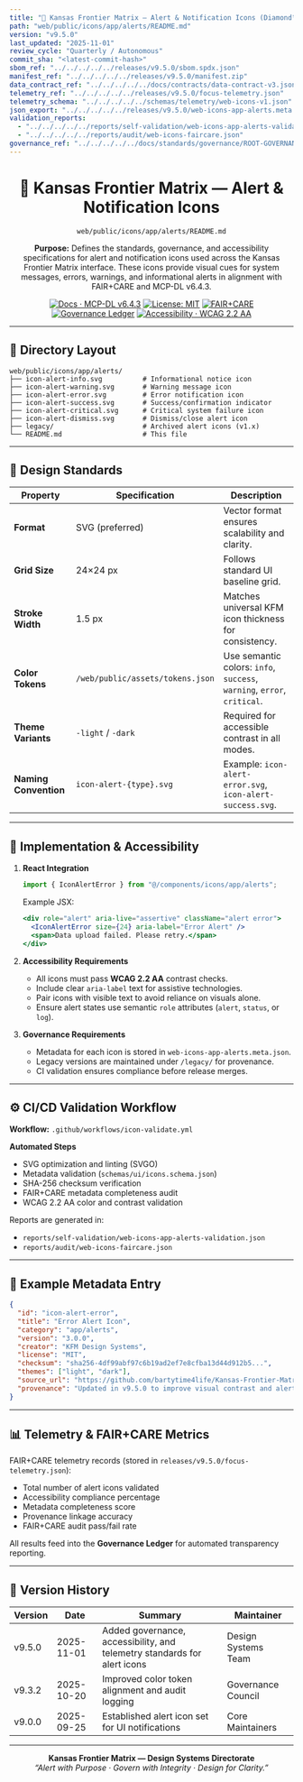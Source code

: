 ```yaml
---
title: "🚨 Kansas Frontier Matrix — Alert & Notification Icons (Diamond⁹ Ω / Crown∞Ω Ultimate Certified)"
path: "web/public/icons/app/alerts/README.md"
version: "v9.5.0"
last_updated: "2025-11-01"
review_cycle: "Quarterly / Autonomous"
commit_sha: "<latest-commit-hash>"
sbom_ref: "../../../../../releases/v9.5.0/sbom.spdx.json"
manifest_ref: "../../../../../releases/v9.5.0/manifest.zip"
data_contract_ref: "../../../../../docs/contracts/data-contract-v3.json"
telemetry_ref: "../../../../../releases/v9.5.0/focus-telemetry.json"
telemetry_schema: "../../../../../schemas/telemetry/web-icons-v1.json"
json_export: "../../../../../releases/v9.5.0/web-icons-app-alerts.meta.json"
validation_reports:
  - "../../../../../reports/self-validation/web-icons-app-alerts-validation.json"
  - "../../../../../reports/audit/web-icons-faircare.json"
governance_ref: "../../../../../docs/standards/governance/ROOT-GOVERNANCE.md"
---
```


<div align="center">

# 🚨 Kansas Frontier Matrix — **Alert & Notification Icons**
`web/public/icons/app/alerts/README.md`

**Purpose:** Defines the standards, governance, and accessibility specifications for alert and notification icons used across the Kansas Frontier Matrix interface. These icons provide visual cues for system messages, errors, warnings, and informational alerts in alignment with FAIR+CARE and MCP-DL v6.4.3.

[![Docs · MCP-DL v6.4.3](https://img.shields.io/badge/Docs-MCP--DL%20v6.4.3-blue)](../../../../../docs/standards/markdown_rules.md)
[![License: MIT](https://img.shields.io/badge/License-MIT-green)](../../../../../LICENSE)
[![FAIR+CARE](https://img.shields.io/badge/FAIR%2BCARE-Compliant-orange)](../../../../../docs/standards/governance/ROOT-GOVERNANCE.md)
[![Governance Ledger](https://img.shields.io/badge/Governance-Ledger-Active-purple)](../../../../../docs/standards/governance/LEDGER.md)
[![Accessibility · WCAG 2.2 AA](https://img.shields.io/badge/Accessibility-WCAG%202.2%20AA-blueviolet)](https://www.w3.org/WAI/WCAG22/)

</div>

---

## 📁 Directory Layout

```
web/public/icons/app/alerts/
├── icon-alert-info.svg          # Informational notice icon
├── icon-alert-warning.svg       # Warning message icon
├── icon-alert-error.svg         # Error notification icon
├── icon-alert-success.svg       # Success/confirmation indicator
├── icon-alert-critical.svg      # Critical system failure icon
├── icon-alert-dismiss.svg       # Dismiss/close alert icon
├── legacy/                      # Archived alert icons (v1.x)
└── README.md                    # This file
```

---

## 🎨 Design Standards

| Property | Specification | Description |
|-----------|----------------|-------------|
| **Format** | SVG (preferred) | Vector format ensures scalability and clarity. |
| **Grid Size** | 24×24 px | Follows standard UI baseline grid. |
| **Stroke Width** | 1.5 px | Matches universal KFM icon thickness for consistency. |
| **Color Tokens** | `/web/public/assets/tokens.json` | Use semantic colors: `info`, `success`, `warning`, `error`, `critical`. |
| **Theme Variants** | `-light` / `-dark` | Required for accessible contrast in all modes. |
| **Naming Convention** | `icon-alert-{type}.svg` | Example: `icon-alert-error.svg`, `icon-alert-success.svg`. |

---

## 🧩 Implementation & Accessibility

1. **React Integration**
   ```js
   import { IconAlertError } from "@/components/icons/app/alerts";
   ```
   Example JSX:
   ```jsx
   <div role="alert" aria-live="assertive" className="alert error">
     <IconAlertError size={24} aria-label="Error Alert" />
     <span>Data upload failed. Please retry.</span>
   </div>
   ```

2. **Accessibility Requirements**
   - All icons must pass **WCAG 2.2 AA** contrast checks.  
   - Include clear `aria-label` text for assistive technologies.  
   - Pair icons with visible text to avoid reliance on visuals alone.  
   - Ensure alert states use semantic `role` attributes (`alert`, `status`, or `log`).  

3. **Governance Requirements**
   - Metadata for each icon is stored in `web-icons-app-alerts.meta.json`.  
   - Legacy versions are maintained under `/legacy/` for provenance.  
   - CI validation ensures compliance before release merges.

---

## ⚙️ CI/CD Validation Workflow

**Workflow:** `.github/workflows/icon-validate.yml`

**Automated Steps**
- SVG optimization and linting (SVGO)  
- Metadata validation (`schemas/ui/icons.schema.json`)  
- SHA-256 checksum verification  
- FAIR+CARE metadata completeness audit  
- WCAG 2.2 AA color and contrast validation  

Reports are generated in:
- `reports/self-validation/web-icons-app-alerts-validation.json`  
- `reports/audit/web-icons-faircare.json`

---

## 🧾 Example Metadata Entry

```json
{
  "id": "icon-alert-error",
  "title": "Error Alert Icon",
  "category": "app/alerts",
  "version": "3.0.0",
  "creator": "KFM Design Systems",
  "license": "MIT",
  "checksum": "sha256-4df99abf97c6b19ad2ef7e8cfba13d44d912b5...",
  "themes": ["light", "dark"],
  "source_url": "https://github.com/bartytime4life/Kansas-Frontier-Matrix",
  "provenance": "Updated in v9.5.0 to improve visual contrast and alert semantics per WCAG 2.2 AA."
}
```

---

## 📊 Telemetry & FAIR+CARE Metrics

FAIR+CARE telemetry records (stored in `releases/v9.5.0/focus-telemetry.json`):
- Total number of alert icons validated  
- Accessibility compliance percentage  
- Metadata completeness score  
- Provenance linkage accuracy  
- FAIR+CARE audit pass/fail rate  

All results feed into the **Governance Ledger** for automated transparency reporting.

---

## 🧾 Version History

| Version | Date | Summary | Maintainer |
|----------|------|----------|-------------|
| v9.5.0 | 2025-11-01 | Added governance, accessibility, and telemetry standards for alert icons | Design Systems Team |
| v9.3.2 | 2025-10-20 | Improved color token alignment and audit logging | Governance Council |
| v9.0.0 | 2025-09-25 | Established alert icon set for UI notifications | Core Maintainers |

---

<div align="center">

**Kansas Frontier Matrix — Design Systems Directorate**  
*“Alert with Purpose · Govern with Integrity · Design for Clarity.”*

</div>

